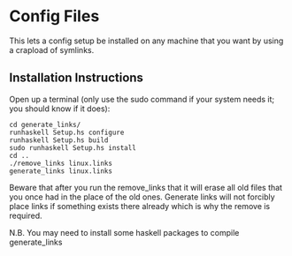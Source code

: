 Config Files
============

This lets a config setup be installed on any machine that you want by using a crapload of symlinks.

Installation Instructions
-------------------------

Open up a terminal (only use the sudo command if your system needs it; you should know if it does):

    cd generate_links/
    runhaskell Setup.hs configure
    runhaskell Setup.hs build
    sudo runhaskell Setup.hs install
    cd ..
    ./remove_links linux.links
    generate_links linux.links

Beware that after you run the remove_links that it will erase all old files that you once had in the 
place of the old ones. Generate links will not forcibly place links if something exists there already
which is why the remove is required.

N.B. You may need to install some haskell packages to compile generate_links
